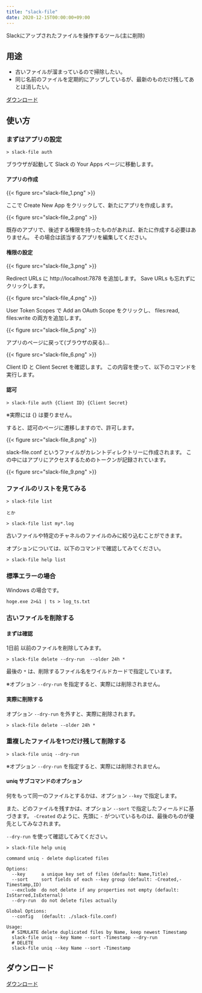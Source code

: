 ```yaml
---
title: "slack-file"
date: 2020-12-15T00:00:00+09:00
---
```


Slackにアップされたファイルを操作するツール(主に削除)

<!--more-->

## 用途

* 古いファイルが溜まっているので掃除したい。
* 同じ名前のファイルを定期的にアップしているが、最新のものだけ残してあとは消したい。

[ダウンロード](https://github.com/shu-go/slack-file/releases)

## 使い方

### まずはアプリの設定

```
> slack-file auth
```

ブラウザが起動して Slack の Your Apps ページに移動します。

#### アプリの作成

{{< figure src="slack-file_1.png" >}}

ここで Create New App をクリックして、新たにアプリを作成します。

{{< figure src="slack-file_2.png" >}}

既存のアプリで、後述する権限を持ったものがあれば、新たに作成する必要はありません。
その場合は該当するアプリを編集してください。

#### 権限の設定

{{< figure src="slack-file_3.png" >}}

Redirect URLs に http://localhost:7878 を追加します。
Save URLs も忘れずにクリックします。

{{< figure src="slack-file_4.png" >}}

User Token Scopes で Add an OAuth Scope をクリックし、
files:read, files:write の両方を追加します。

{{< figure src="slack-file_5.png" >}}

アプリのページに戻って(ブラウザの戻る)…

{{< figure src="slack-file_6.png" >}}

Client ID と Client Secret を確認します。
この内容を使って、以下のコマンドを実行します。

#### 認可

```
> slack-file auth {Client ID} {Client Secret}
```

※実際には {} は要りません。

すると、認可のページに遷移しますので、許可します。

{{< figure src="slack-file_8.png" >}}

slack-file.conf というファイルがカレントディレクトリーに作成されます。
この中にはアプリにアクセスするためのトークンが記録されています。

{{< figure src="slack-file_9.png" >}}

### ファイルのリストを見てみる

```
> slack-file list

とか

> slack-file list my*.log
```

古いファイルや特定のチャネルのファイルのみに絞り込むことができます。

オプションについては、以下のコマンドで確認してみてください。

```
> slack-file help list
```

### 標準エラーの場合

Windows の場合です。

```
hoge.exe 2>&1 | ts > log_ts.txt
```

### 古いファイルを削除する

#### まずは確認

1日前 以前のファイルを削除してみます。

```
> slack-file delete --dry-run  --older 24h *
```

最後の `*` は、削除するファイル名をワイルドカードで指定しています。

※オプション `--dry-run` を指定すると、実際には削除されません。

#### 実際に削除する

オプション `--dry-run` を外すと、実際に削除されます。

```
> slack-file delete --older 24h *
```

### 重複したファイルを1つだけ残して削除する

```
> slack-file uniq --dry-run
```

※オプション `--dry-run` を指定すると、実際には削除されません。

#### uniq サブコマンドのオプション

何をもって同一のファイルとするかは、オプション `--key` で指定します。

また、どのファイルを残すかは、オプション `--sort` で指定したフィールドに基づきます。
`-Created` のように、先頭に `-` がついているものは、最後のものが優先としてみなされます。

`--dry-run` を使って確認してみてください。

```
> slack-file help uniq

command uniq - delete duplicated files

Options:
  --key      a unique key set of files (default: Name,Title)
  --sort     sort fields of each --key group (default: -Created,-Timestamp,ID)
  --exclude  do not delete if any properties not empty (default: IsStarred,IsExternal)
  --dry-run  do not delete files actually

Global Options:
  --config   (default: ./slack-file.conf)

Usage:
  # SIMULATE delete duplicated files by Name, keep newest Timestamp
  slack-file uniq --key Name --sort -Timestamp --dry-run
  # DELETE
  slack-file uniq --key Name --sort -Timestamp
```

## ダウンロード

[ダウンロード](https://github.com/shu-go/slack-file/releases)
